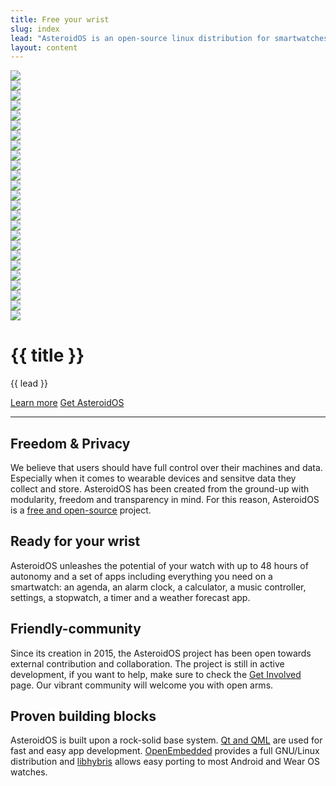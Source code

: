 ```yaml
---
title: Free your wrist
slug: index
lead: "AsteroidOS is an open-source linux distribution for smartwatches."
layout: content
---
```

<div id="slideshow">
  <div class="slide-wrapper">
    <div class="slide"><img src="{{assets}}/img/slides/001.webp"></div>
    <div class="slide"><img src="{{assets}}/img/slides/002.webp"></div>
    <div class="slide"><img src="{{assets}}/img/slides/003.webp"></div>
    <div class="slide"><img src="{{assets}}/img/slides/004.webp"></div>
    <div class="slide"><img src="{{assets}}/img/slides/005.webp"></div>
    <div class="slide"><img src="{{assets}}/img/slides/006.webp"></div>
    <div class="slide"><img src="{{assets}}/img/slides/007.webp"></div>
    <div class="slide"><img src="{{assets}}/img/slides/008.webp"></div>
    <div class="slide"><img src="{{assets}}/img/slides/009.webp"></div>
    <div class="slide"><img src="{{assets}}/img/slides/010.webp"></div>
    <div class="slide"><img src="{{assets}}/img/slides/011.webp"></div>
    <div class="slide"><img src="{{assets}}/img/slides/012.webp"></div>
    <div class="slide"><img src="{{assets}}/img/slides/013.webp"></div>
    <div class="slide"><img src="{{assets}}/img/slides/014.webp"></div>
    <div class="slide"><img src="{{assets}}/img/slides/015.webp"></div>
    <div class="slide"><img src="{{assets}}/img/slides/016.webp"></div>
    <div class="slide"><img src="{{assets}}/img/slides/017.webp"></div>
    <div class="slide"><img src="{{assets}}/img/slides/018.webp"></div>
    <div class="slide"><img src="{{assets}}/img/slides/019.webp"></div>
    <div class="slide"><img src="{{assets}}/img/slides/020.webp"></div>
    <div class="slide"><img src="{{assets}}/img/slides/021.webp"></div>
    <div class="slide"><img src="{{assets}}/img/slides/022.webp"></div>
    <div class="slide"><img src="{{assets}}/img/slides/023.webp"></div>
    <div class="slide"><img src="{{assets}}/img/slides/024.webp"></div>
    <div class="slide"><img src="{{assets}}/img/slides/025.webp"></div>
  </div>
</div>
<div class="index-header absolute-spacer" id="content">
  <div class="container">
    <h1>{{ title }}</h1>
    <p>{{ lead }}</p>
    <a class="btn btn-primary" href="{{rel 'faq'}}" role="button">Learn more</a>
    <a class="btn btn-primary" href="{{rel 'watches'}}" role="button">Get AsteroidOS</a>
  </div>
</div>
<hr>
<div class="about-container">
<div class="about-row">
  <div class="about-text">
    <h2>Freedom & Privacy</h2>
    <p>We believe that users should have full control over their machines and data. Especially when it comes to wearable devices and sensitve data they collect and store. AsteroidOS has been created from the ground-up with modularity, freedom and transparency in mind. For this reason, AsteroidOS is a <a href="https://github.com/AsteroidOS/">free and open-source</a> project.</p>
  </div>
</div>
<div class="about-row">
  <div class="about-text">
    <h2>Ready for your wrist</h2>
    <p>AsteroidOS unleashes the potential of your watch with up to 48 hours of autonomy and a set of apps including everything you need on a smartwatch: an agenda, an alarm clock, a calculator, a music controller, settings, a stopwatch, a timer and a weather forecast app.</p>
  </div>
</div>
<div class="about-row">
  <div class="about-text">
    <h2>Friendly-community</h2>
    <p>Since its creation in 2015, the AsteroidOS project has been open towards external contribution and collaboration. The project is still in active development, if you want to help, make sure to check the <a href="{{rel 'community'}}">Get Involved</a> page. Our vibrant community will welcome you with open arms.</p>
  </div>
</div>
<div class="about-row">
  <div class="about-text">
    <h2>Proven building blocks</h2>
    <p>AsteroidOS is built upon a rock-solid base system. <a href="http://www.qt.io/">Qt and QML</a> are used for fast and easy app development. <a href="http://www.openembedded.org/">OpenEmbedded</a> provides a full GNU/Linux distribution and <a href="https://en.wikipedia.org/wiki/Hybris_(software)">libhybris</a> allows easy porting to most Android and Wear OS watches.</p>
  </div>
</div>
</div>
